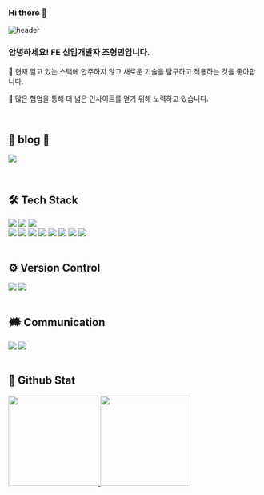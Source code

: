 ### Hi there 👋
![header](https://capsule-render.vercel.app/api?type=waving&color=f2ee74&height=300&section=header&text=welcome%20&fontSize=90&fontColor=d6ace6)

<div>
    <h3>안녕하세요! FE 신입개발자 조형민입니다.</h3>
    <p> 🔭 현재 알고 있는 스택에 안주하지 않고 새로운 기술을 탐구하고 적용하는 것을 좋아합니다.</p>
    <p> 🎇 많은 협업을 통해 더 넓은 인사이트를 얻기 위해 노력하고 있습니다.</p>
</div>
<br/>


## 📖 blog 📖
<a href="https://olimjo.tistory.com/" target="_blank"><img src="https://img.shields.io/badge/tistory-000000?style=social&logo=tistory&logoColor=black"/></a>

<br/>

## 🛠️ Tech Stack
<div>
    <img src="https://img.shields.io/badge/javascript-F7DF1E?&logo=javascript&logoColor=white"/>
    <img src="https://img.shields.io/badge/typescript-3178C6?&logo=typescript&logoColor=white"/>
    <img src="https://img.shields.io/badge/html5-E34F26?&logo=html5&logoColor=white"/>
</div>
<div>
    <img src="https://img.shields.io/badge/React-61DAFB?&logo=react&logoColor=white"/>
    <img src="https://img.shields.io/badge/redux-764ABC?&logo=redux&logoColor=white"/>
    <img src="https://img.shields.io/badge/zustand-000000?&logo=zustand&logoColor=white"/>
    <img src="https://img.shields.io/badge/axios-5A29E4?&logo=axios&logoColor=white"/>
    <img src="https://img.shields.io/badge/ReactQuery-FF4154?&logo=reactquery&logoColor=white"/>
    <img src="https://img.shields.io/badge/css3-FF4154?&logo=css3&logoColor=white"/>
    <img src="https://img.shields.io/badge/styledcomponents-DB7093?&logo=styledcomponents&logoColor=white"/>
    <img src="https://img.shields.io/badge/tailwindcss-06B6D4?&logo=tailwindcss&logoColor=white"/>
</div>

<br/>

## ⚙️ Version Control
<div>
    <img src="https://img.shields.io/badge/git-F05032?&logo=git&logoColor=white"/>
    <img src="https://img.shields.io/badge/github-181717?&logo=github&logoColor=white"/>
</div>

<br/>

## 🗯️ Communication
<div>
    <img src="https://img.shields.io/badge/figma-F24E1E?&logo=figma&logoColor=white"/>
    <img src="https://img.shields.io/badge/slack-4A154B?&logo=slack&logoColor=white"/>
</div>

<br/>

## 🌟 Github Stat 

<div>
<a href="/">
  <img src="https://github-readme-stats.vercel.app/api/top-langs/?username=Vegatality&exclude_repo=Vegatality.github.io&langs_count=3&hide=python&layout=compact&theme=transparent" height="180em" />
</a>
<a href="/">
  <img src="https://github-readme-stats.vercel.app/api?username=Vegatality&theme=transparent&show_icons=true" height="180em" />
</a>
</div>
